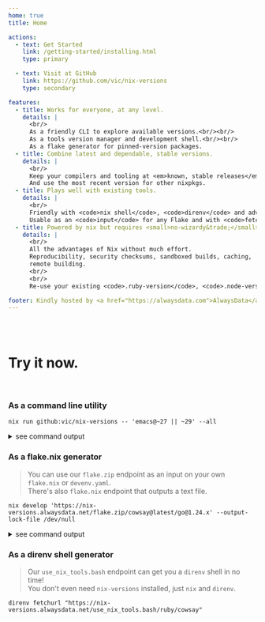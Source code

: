 ```yaml
---
home: true
title: Home

actions:
  - text: Get Started
    link: /getting-started/installing.html
    type: primary

  - text: Visit at GitHub
    link: https://github.com/vic/nix-versions
    type: secondary

features:
  - title: Works for everyone, at any level.
    details: |
      <br/>
      As a friendly CLI to explore available versions.<br/><br/>
      As a tools version manager and development shell.<br/><br/>
      As a flake generator for pinned-version packages.
  - title: Combine latest and dependable, stable versions.
    details: |
      <br/>
      Keep your compilers and tooling at <em>known, stable releases</em> that work with your current code.<br/><br/>
      And use the most recent version for other nixpkgs.
  - title: Plays well with existing tools.
    details: |
      <br/>
      Friendly with <code>nix shell</code>, <code>direnv</code> and advanced nix environments like <code>devenv</code> and <code>devshell</code>.<br/><br/>
      Usable as an <code>input</code> for any Flake and with <code>fetchurl</code> for non-flakes.
  - title: Powered by nix but requires <small>no-wizardy&trade;</small>
    details: |
      <br/>
      All the advantages of Nix without much effort.
      Reproducibility, security checksums, sandboxed builds, caching,
      remote building.
      <br/>
      <br/>
      Re-use your existing <code>.ruby-version</code>, <code>.node-version</code> project files.

footer: Kindly hosted by <a href="https://alwaysdata.com">AlwaysData</a> | Made with <3 by <a href="https://x.com/oeiuwq">@oeiuwq</a> and <a href="https://github.com/vic/nix-versions/graphs/contributors">contributors</a>.
---
```


<br/>
<br/>

# Try it now.
<br/>

### As a command line utility
```shell
nix run github:vic/nix-versions -- 'emacs@~27 || ~29' --all
```
<details><summary>see command output</summary>
<pre class="ansi-to-html">
<!-- @include: ./getting-started/emacs-27-29-all.ansi.html -->
</pre>
</details>


### As a flake.nix generator
> You can use our `flake.zip` endpoint as an input on your own `flake.nix` or `devenv.yaml`.<br/>
> There's also `flake.nix` endpoint that outputs a text file.
```shell
nix develop 'https://nix-versions.alwaysdata.net/flake.zip/cowsay@latest/go@1.24.x' --output-lock-file /dev/null
```
<details><summary>see command output</summary>
<pre class="ansi-to-html">
<!-- @include: ./flake-zip-cowsay-develop.ansi.html -->
</pre>
</details>

### As a direnv shell generator
> Our `use_nix_tools.bash` endpoint can get you a `direnv` shell in no time!<br/>
> You don't even need `nix-versions` installed, just `nix` and `direnv`.
```shell
direnv fetchurl "https://nix-versions.alwaysdata.net/use_nix_tools.bash/ruby/cowsay"
```
